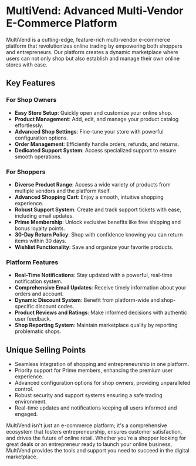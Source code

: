 # MultiVend: Advanced Multi-Vendor E-Commerce Platform

MultiVend is a cutting-edge, feature-rich multi-vendor e-commerce platform that revolutionizes online trading by empowering both shoppers and entrepreneurs. Our platform creates a dynamic marketplace where users can not only shop but also establish and manage their own online stores with ease.

## Key Features

### For Shop Owners

- **Easy Store Setup**: Quickly open and customize your online shop.
- **Product Management**: Add, edit, and manage your product catalog effortlessly.
- **Advanced Shop Settings**: Fine-tune your store with powerful configuration options.
- **Order Management**: Efficiently handle orders, refunds, and returns.
- **Dedicated Support System**: Access specialized support to ensure smooth operations.

### For Shoppers

- **Diverse Product Range**: Access a wide variety of products from multiple vendors and the platform itself.
- **Advanced Shopping Cart**: Enjoy a smooth, intuitive shopping experience.
- **Robust Support System**: Create and track support tickets with ease, including email updates.
- **Prime Membership**: Unlock exclusive benefits like free shipping and bonus loyalty points.
- **30-Day Return Policy**: Shop with confidence knowing you can return items within 30 days.
- **Wishlist Functionality**: Save and organize your favorite products.

### Platform Features

- **Real-Time Notifications**: Stay updated with a powerful, real-time notification system.
- **Comprehensive Email Updates**: Receive timely information about your orders and account.
- **Dynamic Discount System**: Benefit from platform-wide and shop-specific discount codes.
- **Product Reviews and Ratings**: Make informed decisions with authentic user feedback.
- **Shop Reporting System**: Maintain marketplace quality by reporting problematic shops.

## Unique Selling Points

- Seamless integration of shopping and entrepreneurship in one platform.
- Priority support for Prime members, enhancing the premium user experience.
- Advanced configuration options for shop owners, providing unparalleled control.
- Robust security and support systems ensuring a safe trading environment.
- Real-time updates and notifications keeping all users informed and engaged.

MultiVend isn't just an e-commerce platform; it's a comprehensive ecosystem that fosters entrepreneurship, ensures customer satisfaction, and drives the future of online retail. Whether you're a shopper looking for great deals or an entrepreneur ready to launch your online business, MultiVend provides the tools and support you need to succeed in the digital marketplace.
